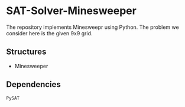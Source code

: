 # SAT-Solver-Minesweeper

 The repository implements  Minesweepr using Python. The problem we consider here is 
the given 9x9 grid.


## Structures
- Minesweeper


## Dependencies
`PySAT`
